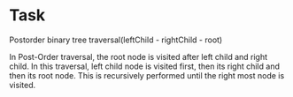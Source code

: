 # Task

Postorder binary tree traversal(leftChild - rightChild - root) 

In Post-Order traversal, the root node is visited after left child and right child. In this traversal, left child node is visited first, then its right child and then its root node. This is recursively performed until the right most node is visited.
